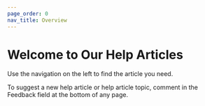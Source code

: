 ```yaml
---
page_order: 0
nav_title: Overview
---
```


# Welcome to Our Help Articles

Use the navigation on the left to find the article you need.

To suggest a new help article or help article topic, comment in the Feedback field at the bottom of any page.
